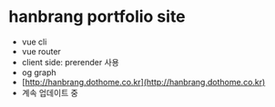 # hanbrang portfolio site

- vue cli
- vue router
- client side: prerender 사용
- og graph
- [http://hanbrang.dothome.co.kr](http://hanbrang.dothome.co.kr)
- 계속 업데이트 중
